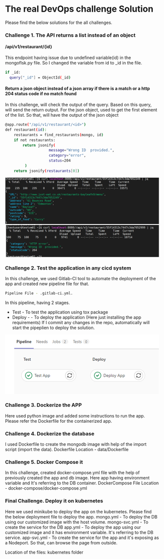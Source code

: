 # **The real DevOps challenge Solution**

Please find the below solutions for the all challenges.

### Challenge 1. The API returns a list instead of an object

#### /api/v1/restaurant/{id} 
This endpoint having issue due to undefined variable(id) in the mongoflsk.py file. So I changed the variable from id to _id in the file.

```bash
if _id:
  query["_id"] = ObjectId(_id)
```

#### Return a json object instead of a json array if there is a match or a http 204 status code if no match found
In this challenge, will check the output of the query. Based on this query, will send the return output. 
For the json object, used to get the first element of the list. So that, will have the output of the json object

```bash
@app.route("/api/v1/restaurant/<id>")
def restaurant(id):
    restaurants = find_restaurants(mongo, id)
    if not restaurants:
        return jsonify(
                    message="Wrong ID  provided.",
                    category="error",
                    status=204
         )
    return jsonify(restaurants[0])

```

![diagram](./images/JsonObject_screenshot.png)
![diagram](./images/Error_Screenshot.png)

### Challenge 2. Test the application in any cicd system
In this challenge, we used Gitlab-CI tool to automate the deployment of the app and created new pipeline file for that. 
 
```bash
Pipeline File - .gitlab-ci.yml.
```
In this pipeline, having 2 stages. 
* Test -  To test the application using tox package
* Deploy - - To deploy the application (Here just installing the app requirements)
If I commit any changes in the repo, automatically will start the pipeplien to deploy the solution. 

![diagram](./images/Deployment_Screenshot.png)
### Challenge 3. Dockerize the APP
Here used python image and added some instructions to run the app. Please refer the Dockerfile for the containerized app. 

### Challenge 4. Dockerize the database
I used Dockerfile to create the mongodb image with help of the import script (import the data). 
Dockerfile Location - data/Dockerfile

### Challenge 5. Docker Compose it
In this challenge, created docker-compose.yml file with the help of previously created the app and db image. Here app having environment variable and It's referring to the DB container.
DockerCompose File Location - docker-compose/docker-compose.yml

### Final Challenge. Deploy it on kubernetes
Here we used minikube to deploy the app on the kubernetes. Please find the below deployment file to deploy the app.
mongo.yml - To deploy the DB using our customized image with the host volume. 
mongo-svc.yml - To create the service for the DB
app.yml - To deploy the app using our customized image and it has environment variable. It's referring to the DB service.
app-svc.yml - To create the service for the app and it's exposing as a Nodeport. So that, can browse the page from outside. 

Location of the files: kubernetes folder

